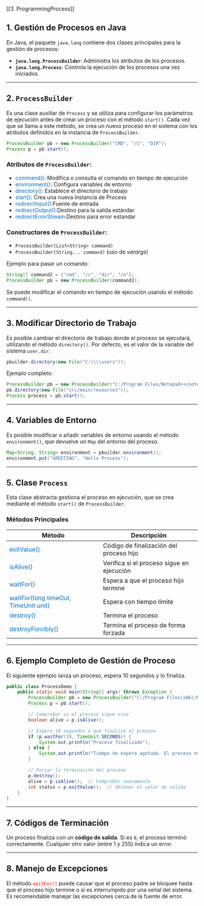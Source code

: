 [[3. ProgrammingProcess]]
## 1. **Gestión de Procesos en Java**

En Java, el paquete `java.lang` contiene dos clases principales para la gestión de procesos:

- **`java.lang.ProcessBuilder`**: Administra los atributos de los procesos.
- **`java.lang.Process`**: Controla la ejecución de los procesos una vez iniciados.

---
## 2. **`ProcessBuilder`**

Es una clase auxiliar de `Process` y se utiliza para configurar los parámetros de ejecución antes de crear un proceso con el método `start()`. Cada vez que se llama a este método, se crea un nuevo proceso en el sistema con los atributos definidos en la instancia de `ProcessBuilder`.

```java
ProcessBuilder pb = new ProcessBuilder("CMD", "/C", "DIR");
Process p = pb.start();
```

### Atributos de `ProcessBuilder`:
- <span style="color:rgb(0, 112, 192)">command()</span>: Modifica o consulta el comando en tiempo de ejecución
- <span style="color:rgb(0, 112, 192)">environment()</span>: Configura variables de entorno
- <span style="color:rgb(0, 112, 192)">directory()</span>: Establece el directorio de trabajo
- <span style="color:rgb(0, 112, 192)">start()</span>: Crea una nueva instancia de Process
- <span style="color:rgb(0, 112, 192)">redirectInput()</span>:Fuente de entrada
- <span style="color:rgb(0, 112, 192)">redirectOutput()</span>:Destino para la salida estándar
- <span style="color:rgb(0, 112, 192)">redirectErrorStream</span>:Destino para error estandar
### Constructores de `ProcessBuilder`:

- `ProcessBuilder(List<String> command)`
- `ProcessBuilder(String... command)` (uso de _varargs_)

Ejemplo para pasar un comando:
```java
String[] command2 = {"cmd", "/c", "dir", "/o"};
ProcessBuilder pb = new ProcessBuilder(command2);
```
Se puede modificar el comando en tiempo de ejecución usando el método `command()`.

---
## 3. **Modificar Directorio de Trabajo**

Es posible cambiar el directorio de trabajo donde el proceso se ejecutará, utilizando el método `directory()`. Por defecto, es el valor de la variable del sistema `user.dir`.

```java
pbuilder.directory(new File("C:\\\\users"));
```

Ejemplo completo:
```java
ProcessBuilder pb = new ProcessBuilder("C:/Program Files/Notepad++/notepad++.exe", "file.txt");
pb.directory(new File("src/main/resources"));
Process process = pb.start();
```

---
## 4. **Variables de Entorno**

Es posible modificar o añadir variables de entorno usando el método `environment()`, que devuelve un `Map` del entorno del proceso.

```java
Map<String, String> environment = pbuilder.environment();
environment.put("GREETING", "Hello Process");
```
---
## 5. **Clase `Process`**

Esta clase abstracta gestiona el proceso en ejecución, que se crea mediante el método `start()` de `ProcessBuilder`.

### Métodos Principales

| Método                                                                           | Descripción                               |
| -------------------------------------------------------------------------------- | ----------------------------------------- |
| <span style="color:rgb(0, 112, 192)">exitValue()</span>                          | Código de finalización del proceso hijo   |
| <span style="color:rgb(0, 112, 192)">isAlive()</span>                            | Verifica si el proceso sigue en ejecución |
| <span style="color:rgb(0, 112, 192)">waitFor()</span>                            | Espera a que el proceso hijo termine      |
| <span style="color:rgb(0, 112, 192)">waitFor(long timeOut, TimeUnit unit)</span> | Espera con tiempo límite                  |
| <span style="color:rgb(0, 112, 192)">destroy()</span>                            | Termina el proceso                        |
| <span style="color:rgb(0, 112, 192)">destroyForcibly()</span>                    | Termina el proceso de forma forzada       |

---
## 6. **Ejemplo Completo de Gestión de Proceso**

El siguiente ejemplo lanza un proceso, espera 10 segundos y lo finaliza.

```java
public class ProcessDemo {
    public static void main(String[] args) throws Exception {
        ProcessBuilder pb = new ProcessBuilder("C:/Program Files(x86)/Notepad++/notepad++.exe");
        Process p = pb.start();

        // Comprobar si el proceso sigue vivo
        boolean alive = p.isAlive();

        // Espera 10 segundos a que finalice el proceso
        if (p.waitFor(10, TimeUnit.SECONDS)) {
            System.out.println("Proceso finalizado");
        } else {
            System.out.println("Tiempo de espera agotado. El proceso no ha terminado");
        }

        // Forzar la terminación del proceso
        p.destroy();
        alive = p.isAlive();  // Comprobar nuevamente
        int status = p.exitValue();  // Obtener el valor de salida
    }
}
```

---
## 7. **Códigos de Terminación**

Un proceso finaliza con un **código de salida**. Si es `0`, el proceso terminó correctamente. Cualquier otro valor (entre 1 y 255) indica un error.

---
## 8. **Manejo de Excepciones**

El método<span style="color:rgb(255, 0, 0)"> `waitFor()`</span> puede causar que el proceso padre se bloquee hasta que el proceso hijo termine o si es interrumpido por una señal del sistema. Es recomendable manejar las excepciones cerca de la fuente de error.